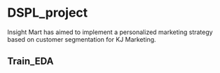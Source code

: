 # DSPL_project
Insight Mart has aimed to implement a personalized marketing strategy based on customer segmentation for KJ Marketing.

## Train_EDA 

